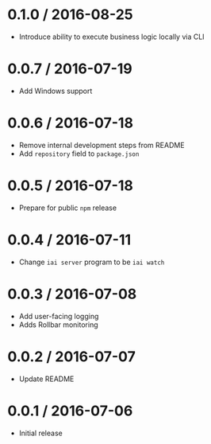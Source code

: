 # 0.1.0 / 2016-08-25

* Introduce ability to execute business logic locally via CLI

# 0.0.7 / 2016-07-19

* Add Windows support

# 0.0.6 / 2016-07-18

* Remove internal development steps from README
* Add `repository` field to `package.json`

# 0.0.5 / 2016-07-18

* Prepare for public `npm` release

# 0.0.4 / 2016-07-11

* Change `iai server` program to be `iai watch`

# 0.0.3 / 2016-07-08

* Add user-facing logging
* Adds Rollbar monitoring

# 0.0.2 / 2016-07-07

* Update README

# 0.0.1 / 2016-07-06

* Initial release
